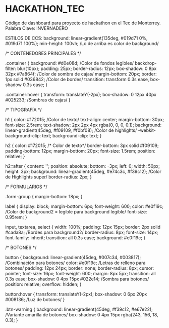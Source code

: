 # HACKATHON_TEC
Código de dashboard para proyecto de hackathon en el Tec de Monterrey. Palabra Clave: INVERNADERO

ESTILOS DE CCS: background: linear-gradient(135deg, #019d71 0%, #019d71 100%); min-height: 100vh; /Lo de arriba es color de background/

/* CONTENEDORES PRINCIPALES */

.container { background: #d0e08d; /Color de fondos legibles/ backdrop-filter: blur(10px); padding: 25px; border-radius: 12px; box-shadow: 0 8px 32px #7a864f; /Color de sombra de cajas/ margin-bottom: 20px; border: 1px solid #036842; /Color de bordes/ transition: transform 0.3s ease, box-shadow 0.3s ease; }

.container:hover { transform: translateY(-2px); box-shadow: 0 12px 40px #025233; /Sombras de cajas/ }

/* TIPOGRAFÍA */

h1 { color: #172015; /Color de texto/ text-align: center; margin-bottom: 30px; font-size: 2.5rem; text-shadow: 2px 2px 4px rgba(0, 0, 0, 0.1); background: linear-gradient(45deg, #f09109, #f0bf08); /Color de highlights/ -webkit-background-clip: text; background-clip: text; }

h2 { color: #172015; /* Color de texto*/ border-bottom: 3px solid #f09109; padding-bottom: 12px; margin-bottom: 20px; font-size: 1.5rem; position: relative; }

h2::after { content: ''; position: absolute; bottom: -3px; left: 0; width: 50px; height: 3px; background: linear-gradient(45deg, #e74c3c, #f39c12); /Color de Highlights super/ border-radius: 2px; }

/* FORMULARIOS */

.form-group { margin-bottom: 18px; }

label { display: block; margin-bottom: 6px; font-weight: 600; color: #e0f19c; /Color de background2 = legible para background legible/ font-size: 0.95rem; }

input, textarea, select { width: 100%; padding: 12px 15px; border: 2px solid #cada8a; /Bordes para background2/ border-radius: 8px; font-size: 14px; font-family: inherit; transition: all 0.3s ease; background: #e0f19c; }

/* BOTONES */

button { background: linear-gradient(45deg, #007c34, #003817); /Combinación para botones/ color: #e0f19c; /Letras de relleno para botones/ padding: 12px 24px; border: none; border-radius: 8px; cursor: pointer; font-size: 16px; font-weight: 600; margin: 8px 5px; transition: all 0.3s ease; box-shadow: 0 4px 15px #022e14; /Sombra para botones/ position: relative; overflow: hidden; }

button:hover { transform: translateY(-2px); box-shadow: 0 6px 20px #008136; /Luz de botones/ }

.btn-warning { background: linear-gradient(45deg, #f39c12, #e67e22); /Variante amarilla de botones/ box-shadow: 0 4px 15px rgba(243, 156, 18, 0.3); }
